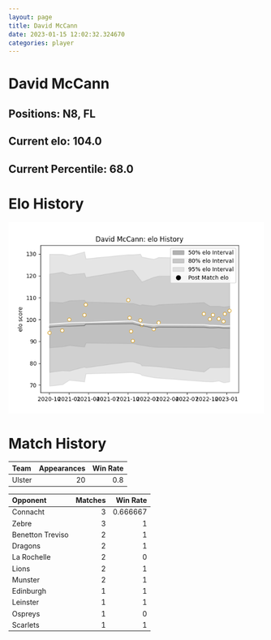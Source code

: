 ```yaml
---  
layout: page  
title: David McCann  
date: 2023-01-15 12:02:32.324670  
categories: player  
---
```

# David McCann

## Positions: N8, FL

## Current elo: 104.0

## Current Percentile: 68.0

# Elo History


![elo history](history_DavidMcCann.png)
# Match History


| Team   |   Appearances |   Win Rate |
|:-------|--------------:|-----------:|
| Ulster |            20 |        0.8 |

| Opponent         |   Matches |   Win Rate |
|:-----------------|----------:|-----------:|
| Connacht         |         3 |   0.666667 |
| Zebre            |         3 |   1        |
| Benetton Treviso |         2 |   1        |
| Dragons          |         2 |   1        |
| La Rochelle      |         2 |   0        |
| Lions            |         2 |   1        |
| Munster          |         2 |   1        |
| Edinburgh        |         1 |   1        |
| Leinster         |         1 |   1        |
| Ospreys          |         1 |   0        |
| Scarlets         |         1 |   1        |